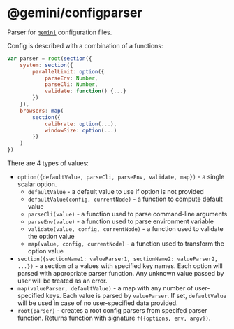 # @gemini/configparser

Parser for [`gemini`](https://github.com/gemini-testing/gemini) configuration files.

Config is described with a combination of a functions:

```js
var parser = root(section({
    system: section({
        parallelLimit: option({
            parseEnv: Number,
            parseCli: Number,
            validate: function() {...}
        })
    }),
    browsers: map(
        section({
            calibrate: option(...),
            windowSize: option(...)
        })
    )
})
```

There are 4 types of values:

* `option({defaultValue, parseCli, parseEnv, validate, map})` - a single scalar option.
    - `defaultValue` - a default value to use if option is not provided
    - `defaultValue(config, currentNode)` - a function to compute default value
    - `parseCli(value)` - a function used to parse command-line arguments
    - `parseEnv(value)` - a function used to parse environment variable
    - `validate(value, config, currentNode)` - a function used to validate the option value
    - `map(value, config, currentNode)` - a function used to transform the option value
* `section({sectionName1: valueParser1, sectionName2: valueParser2, ...})` - a section of a
  values with specified key names. Each option will parsed with appropriate parser function.
  Any unknown value passed by user will be treated as an error.
* `map(valueParser, defaultValue)` - a map with any number of user-specified keys. Each value is parsed by
  `valueParser`. If set, `defaultValue` will be used in case of no user-specified data provided.
* `root(parser)` - creates a root config parsers from specifed parser function. Returns function
  with signature `f({options, env, argv})`.



